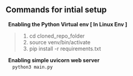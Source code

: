## Commands for intial setup <br>

&ensp;__Enabling the Python Virtual env [ In Linux Env ]__ <br>
  >1. cd cloned_repo_folder<br>
  >2. source venv/bin/activate <br> 
  >3. pip install -r requirements.txt

&ensp;__Enabling simple uvicorn web server__<br>
  &ensp;&ensp; ```python3 main.py```

  